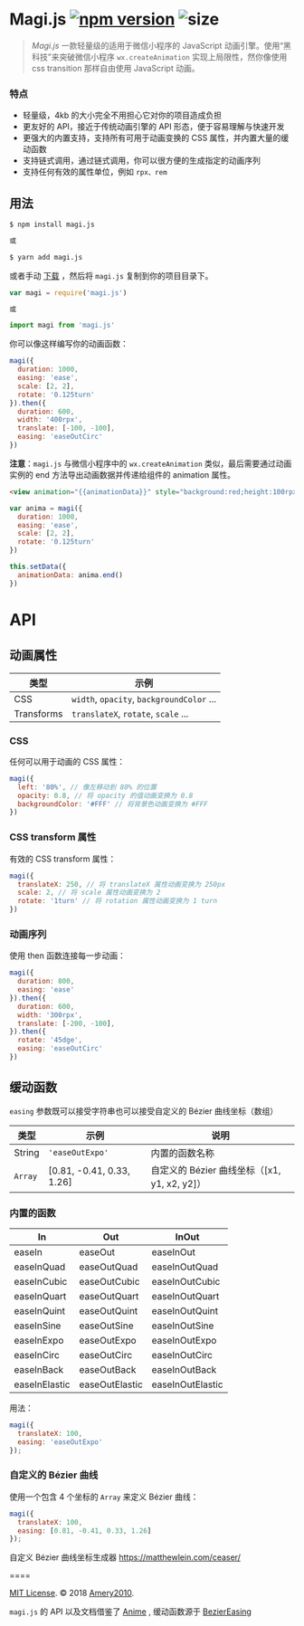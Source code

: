 # Magi.js [![npm version](https://badge.fury.io/js/magi.js.svg)](https://badge.fury.io/js/magi.js) ![size](http://img.badgesize.io/Amery2010/magi.js/master/magi.js.svg?style=flat&color=18FF92)

> *Magi.js* 一款轻量级的适用于微信小程序的 JavaScript 动画引擎。使用“黑科技”来突破微信小程序 `wx.createAnimation` 实现上局限性，然你像使用 css transition 那样自由使用 JavaScript 动画。

### 特点

* 轻量级，4kb 的大小完全不用担心它对你的项目造成负担
* 更友好的 API，接近于传统动画引擎的 API 形态，便于容易理解与快速开发
* 更强大的内置支持，支持所有可用于动画变换的 CSS 属性，并内置大量的缓动函数
* 支持链式调用，通过链式调用，你可以很方便的生成指定的动画序列
* 支持任何有效的属性单位，例如 `rpx、rem`

## 用法

```bash
$ npm install magi.js

或

$ yarn add magi.js
```

或者手动 [下载](https://github.com/Amery/magi.js/archive/master.zip) ，然后将 `magi.js` 复制到你的项目目录下。

```javascript
var magi = require('magi.js')

或

import magi from 'magi.js'
```

你可以像这样编写你的动画函数：

```javascript
magi({
  duration: 1000,
  easing: 'ease',
  scale: [2, 2],
  rotate: '0.125turn'
}).then({
  duration: 600,
  width: '400rpx',
  translate: [-100, -100],
  easing: 'easeOutCirc'
})
```

**注意**：`magi.js` 与微信小程序中的 `wx.createAnimation` 类似，最后需要通过动画实例的 end 方法导出动画数据并传递给组件的 animation 属性。

```html
<view animation="{{animationData}}" style="background:red;height:100rpx;width:100rpx"></view>
```

```javascript
var anima = magi({
  duration: 1000,
  easing: 'ease',
  scale: [2, 2],
  rotate: '0.125turn'
})

this.setData({
  animationData: anima.end()
})
```

# API

## 动画属性

| 类型 | 示例
| --- | ---
| CSS | `width`, `opacity`, `backgroundColor` ...
| Transforms | `translateX`, `rotate`, `scale` ...

### CSS

任何可以用于动画的 CSS 属性：

```javascript
magi({
  left: '80%', // 像左移动到 80% 的位置
  opacity: 0.8, // 将 opacity 的值动画变换为 0.8
  backgroundColor: '#FFF' // 将背景色动画变换为 #FFF
})
```

### CSS transform 属性

有效的 CSS transform 属性：

```javascript
magi({
  translateX: 250, // 将 translateX 属性动画变换为 250px
  scale: 2, // 将 scale 属性动画变换为 2
  rotate: '1turn' // 将 rotation 属性动画变换为 1 turn
})
```

### 动画序列

使用 then 函数连接每一步动画：

```javascript
magi({
  duration: 800,
  easing: 'ease'
}).then({
  duration: 600,
  width: '300rpx',
  translate: [-200, -100],
}).then({
  rotate: '45dge',
  easing: 'easeOutCirc'
})
```

## 缓动函数

`easing` 参数既可以接受字符串也可以接受自定义的 Bézier 曲线坐标（数组）

| 类型 | 示例 | 说明
| --- | --- | ---
| String | `'easeOutExpo'` | 内置的函数名称
| `Array` | [0.81, -0.41, 0.33, 1.26] | 自定义的 Bézier 曲线坐标（[x1, y1, x2, y2]）

### 内置的函数

| In | Out | InOut
| --- | --- | ---
| easeIn | easeOut | easeInOut
| easeInQuad | easeOutQuad | easeInOutQuad
| easeInCubic | easeOutCubic | easeInOutCubic
| easeInQuart | easeOutQuart | easeInOutQuart
| easeInQuint | easeOutQuint | easeInOutQuint
| easeInSine | easeOutSine | easeInOutSine
| easeInExpo | easeOutExpo | easeInOutExpo
| easeInCirc | easeOutCirc | easeInOutCirc
| easeInBack | easeOutBack | easeInOutBack
| easeInElastic | easeOutElastic | easeInOutElastic

用法：

```javascript
magi({
  translateX: 100,
  easing: 'easeOutExpo'
});
```

### 自定义的 Bézier 曲线

使用一个包含 4 个坐标的 `Array` 来定义 Bézier 曲线：


```javascript
magi({
  translateX: 100,
  easing: [0.81, -0.41, 0.33, 1.26]
});
```
自定义 Bézier 曲线坐标生成器 <https://matthewlein.com/ceaser/>

====

[MIT License](LICENSE.md). © 2018 [Amery2010](https://xiangfa.org/).

`magi.js` 的 API 以及文档借鉴了 [Anime](https://github.com/juliangarnier/anime) , 缓动函数源于 [BezierEasing](https://github.com/gre/bezier-easing)
